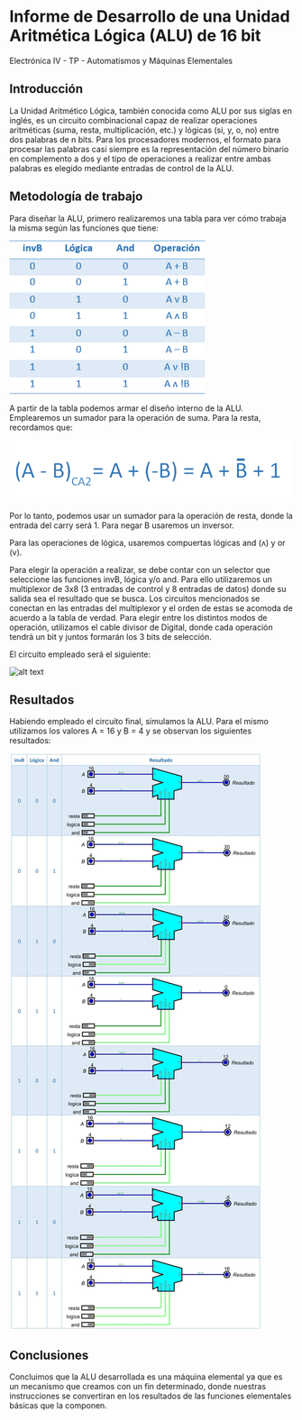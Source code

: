 # Informe de Desarrollo de una Unidad Aritmética Lógica (ALU) de 16 bit

Electrónica IV - TP - Automatismos y Máquinas Elementales

## Introducción

La Unidad Aritmético Lógica, también conocida como ALU por sus siglas en inglés, es un circuito combinacional capaz de realizar operaciones aritméticas (suma, resta, multiplicación, etc.) y lógicas (si, y, o, no) entre dos palabras de n bits. Para los procesadores modernos, el formato para procesar las palabras casi siempre es la representación del número binario en complemento a dos y el tipo de operaciones a realizar entre ambas palabras es elegido mediante entradas de control de la ALU.

## Metodología de trabajo

Para diseñar la ALU, primero realizaremos una tabla para ver cómo trabaja la misma según las funciones que tiene:

![alt text](tabla-1.png)

A partir de la tabla podemos armar el diseño interno de la ALU. Emplearemos un sumador para la operación de suma. Para la resta, recordamos que:

![alt text](ecuación.png)

Por lo tanto, podemos usar un sumador para la operación de resta, donde la entrada del carry será 1. Para negar B usaremos un inversor.

Para las operaciones de lógica, usaremos compuertas lógicas and (ʌ) y or (v).

Para elegir la operación a realizar, se debe contar con un selector que seleccione las funciones invB, lógica y/o and. Para ello utilizaremos un multiplexor de 3x8 (3 entradas de control y 8 entradas de datos) donde su salida sea el resultado que se busca. Los circuitos mencionados se conectan en las entradas del multiplexor y el orden de estas se acomoda de acuerdo a la tabla de verdad. Para elegir entre los distintos modos de operación, utilizamos el cable divisor de Digital, donde cada operación tendrá un bit y juntos formarán los 3 bits de selección.

El circuito empleado será el siguiente:

![alt text](diseño_unidad_aritmetica_logica.png)


## Resultados

Habiendo empleado el circuito final, simulamos la ALU. Para el mismo utilizamos los valores A = 16 y B = 4 y se observan los siguientes resultados:

![alt text](Resultados_ALU.jpg)

## Conclusiones

Concluimos que la ALU desarrollada es una máquina elemental ya que es un mecanismo que creamos con un fin determinado, donde nuestras instrucciones se convertiran en los resultados de las funciones elementales básicas que la componen.
